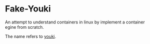 # Fake-Youki

An attempt to understand containers in linux by implement a container egine
from scratch.

The name refers to [youki](https://github.com/containers/youki).
